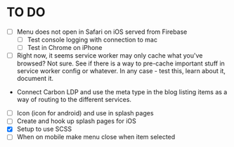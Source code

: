 # TO DO

- [ ] Menu does not open in Safari on iOS served from Firebase
  - [ ] Test console logging with connection to mac
  - [ ] Test in Chrome on iPhone
- [ ] Right now, it seems service worker may only cache what you've browsed? Not sure. See if there is a way 
to pre-cache important stuff in service worker config or whatever. In any case - test this, learn about it,
document it.
- Connect Carbon LDP and use the meta type in the blog listing items as a way of routing to the different services.
- [ ] Icon (icon for android) and use in splash pages
- [ ] Create and hook up splash pages for iOS
- [X] Setup to use SCSS
- [ ] When on mobile make menu close when item selected
